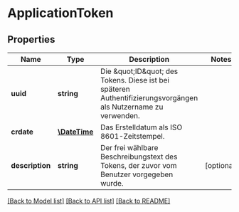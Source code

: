 # ApplicationToken

## Properties
Name | Type | Description | Notes
------------ | ------------- | ------------- | -------------
**uuid** | **string** | Die \&quot;ID\&quot; des Tokens. Diese ist bei späteren Authentifizierungsvorgängen als Nutzername zu verwenden. | 
**crdate** | [**\DateTime**](\DateTime.md) | Das Erstelldatum als ISO 8601-Zeitstempel. | 
**description** | **string** | Der frei wählbare Beschreibungstext des Tokens, der zuvor vom Benutzer vorgegeben wurde. | [optional] 

[[Back to Model list]](../../README.md#documentation-for-models) [[Back to API list]](../../README.md#documentation-for-api-endpoints) [[Back to README]](../../README.md)

